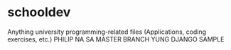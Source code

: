 # schooldev
Anything university programming-related files (Applications, coding exercises, etc.)
PHILIP NA SA MASTER BRANCH YUNG DJANGO SAMPLE
